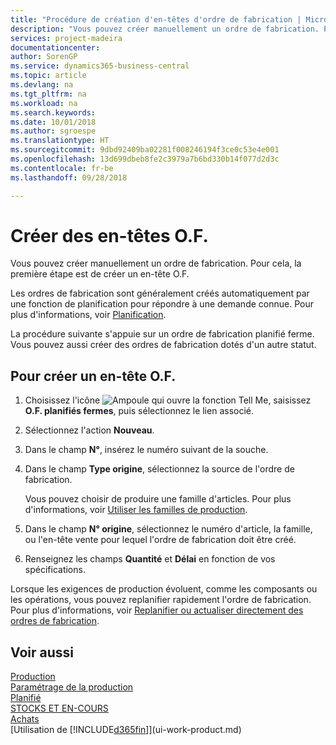 ```yaml
---
title: "Procédure de création d'en-têtes d'ordre de fabrication | Microsoft Docs"
description: "Vous pouvez créer manuellement un ordre de fabrication. Pour cela, la première étape est de créer un en-tête O.F."
services: project-madeira
documentationcenter: 
author: SorenGP
ms.service: dynamics365-business-central
ms.topic: article
ms.devlang: na
ms.tgt_pltfrm: na
ms.workload: na
ms.search.keywords: 
ms.date: 10/01/2018
ms.author: sgroespe
ms.translationtype: HT
ms.sourcegitcommit: 9dbd92409ba02281f008246194f3ce0c53e4e001
ms.openlocfilehash: 13d699dbeb8fe2c3979a7b6bd330b14f077d2d3c
ms.contentlocale: fr-be
ms.lasthandoff: 09/28/2018

---
```

# <a name="create-production-order-headers"></a>Créer des en-têtes O.F.
Vous pouvez créer manuellement un ordre de fabrication. Pour cela, la première étape est de créer un en-tête O.F.

Les ordres de fabrication sont généralement créés automatiquement par une fonction de planification pour répondre à une demande connue. Pour plus d'informations, voir [Planification](production-planning.md).   

La procédure suivante s'appuie sur un ordre de fabrication planifié ferme. Vous pouvez aussi créer des ordres de fabrication dotés d'un autre statut.  

## <a name="to-create-a-production-order-header"></a>Pour créer un en-tête O.F.  
1.  Choisissez l'icône ![Ampoule qui ouvre la fonction Tell Me](media/ui-search/search_small.png "Dites-moi ce que vous voulez faire"), saisissez **O.F. planifiés fermes**, puis sélectionnez le lien associé.  
2.  Sélectionnez l'action **Nouveau**.  
3.  Dans le champ **N°**, insérez le numéro suivant de la souche.  
4.  Dans le champ **Type origine**, sélectionnez la source de l'ordre de fabrication.

    Vous pouvez choisir de produire une famille d'articles. Pour plus d'informations, voir [Utiliser les familles de production](production-how-work-family.md).
5.  Dans le champ **N° origine**, sélectionnez le numéro d'article, la famille, ou l'en-tête vente pour lequel l'ordre de fabrication doit être créé.  
6.  Renseignez les champs **Quantité** et **Délai** en fonction de vos spécifications.  

Lorsque les exigences de production évoluent, comme les composants ou les opérations, vous pouvez replanifier rapidement l'ordre de fabrication. Pour plus d'informations, voir [Replanifier ou actualiser directement des ordres de fabrication](production-how-to-replan-refresh-production-orders.md). 

## <a name="see-also"></a>Voir aussi  
[Production](production-manage-manufacturing.md)    
[Paramétrage de la production](production-configure-production-processes.md)  
[Planifié](production-planning.md)      
[STOCKS ET EN-COURS](inventory-manage-inventory.md)  
[Achats](purchasing-manage-purchasing.md)  
[Utilisation de [!INCLUDE[d365fin](includes/d365fin_md.md)]](ui-work-product.md)

